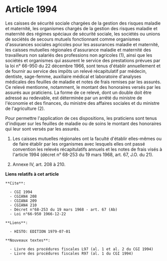 # Article 1994

Les caisses de sécurité sociale chargées de la gestion des risques maladie et maternité, les organismes chargés de la gestion
des risques maladie et maternité des régimes spéciaux de sécurité sociale, les sociétés ou unions de sociétés de secours
mutuels fonctionnant comme organismes d'assurances sociales agricoles pour les assurances maladie et maternité, les caisses
mutuelles régionales d'assurance maladie et maternité des travailleurs non salariés des professions non agricoles (1), ainsi
que les sociétés et organismes qui assurent le service des prestations prévues par la loi n° 66-950 du 22 décembre 1966, sont
tenus d'établir annuellement et de fournir au service des impôts un relevé récapitulatif par médecin, dentiste, sage-femme,
auxiliaire médical et laboratoire d'analyses médicales des feuilles de maladie et notes de frais remises par les assurés. Ce
relevé mentionne, notamment, le montant des honoraires versés par les assurés aux praticiens. La forme de ce relevé, dont un
double doit être adressé au redevable, est déterminée par un arrêté du ministre de l'économie et des finances, du ministre
des affaires sociales et du ministre de l'agriculture (2).

Pour permettre l'application de ces dispositions, les praticiens sont tenus d'indiquer sur les feuilles de maladie ou de
soins le montant des honoraires qui leur sont versés par les assurés.

1)  Les caisses mutuelles régionales ont la faculté d'établir elles-mêmes ou de faire établir par les organismes avec
lesquels elles ont passé convention les relevés récapitulatifs annuels et les notes de frais visés à l'article 1994 (décret
n° 68-253 du 19 mars 1968, art. 67, J.O. du 21).

2)  Annexe IV, art. 208 à 210.

**Liens relatifs à cet article**

	**Cite**:

	  - CGI 1994
	  - CGIAN4 208
	  - CGIAN4 209
	  - CGIAN4 210
	  - Décret n°68-253 du 19 mars 1968 - art. 67 (Ab)
	  - Loi n°66-950 1966-12-22

	**Liens**:

	  - HISTO: EDITION 1979-07-01

	**Nouveaux textes**:

	  - Livre des procédures fiscales L97 (al. 1 et al. 2 du CGI 1994)
	  - Livre des procédures fiscales R97 (al. 1 du CGI 1994)
